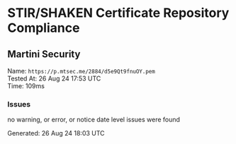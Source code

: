 # STIR/SHAKEN Certificate Repository Compliance

## Martini Security

Name: `https://p.mtsec.me/2884/d5e9Qt9fnuOY.pem`\
Tested At: 26 Aug 24 17:53 UTC\
Time: 109ms

### Issues

no warning, or error, or notice date level issues were found

Generated: 26 Aug 24 18:03 UTC